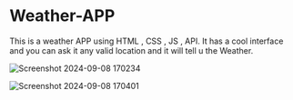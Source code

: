 # Weather-APP

This is a weather APP using HTML , CSS , JS , API. It has a cool interface and you can ask it any valid location and it will tell u the Weather.

![Screenshot 2024-09-08 170234](https://github.com/user-attachments/assets/41889dbe-e5ff-4728-b774-d74d86244d58)


![Screenshot 2024-09-08 170401](https://github.com/user-attachments/assets/4fbf21e4-68bb-454e-8a9e-92be4ffa7cd4)

